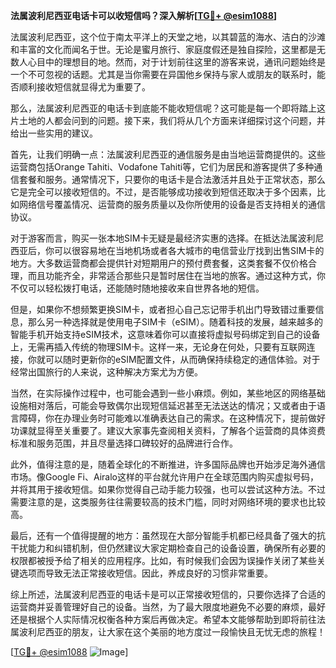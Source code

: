 **法属波利尼西亚电话卡可以收短信吗？深入解析[[TG💪+ @esim1088](https://t.me/s/esim1088)]**

法属波利尼西亚，这个位于南太平洋上的天堂之地，以其碧蓝的海水、洁白的沙滩和丰富的文化而闻名于世。无论是蜜月旅行、家庭度假还是独自探险，这里都是无数人心目中的理想目的地。然而，对于计划前往这里的游客来说，通讯问题始终是一个不可忽视的话题。尤其是当你需要在异国他乡保持与家人或朋友的联系时，能否顺利接收短信就显得尤为重要了。

那么，法属波利尼西亚的电话卡到底能不能收短信呢？这可能是每一个即将踏上这片土地的人都会问到的问题。接下来，我们将从几个方面来详细探讨这个问题，并给出一些实用的建议。

首先，让我们明确一点：法属波利尼西亚的通信服务是由当地运营商提供的。这些运营商包括Orange Tahiti、Vodafone Tahiti等，它们为居民和游客提供了多种通信套餐和服务。通常情况下，只要你的电话卡是合法激活并且处于正常状态，那么它是完全可以接收短信的。不过，是否能够成功接收到短信还取决于多个因素，比如网络信号覆盖情况、运营商的服务质量以及你所使用的设备是否支持相关的通信协议。

对于游客而言，购买一张本地SIM卡无疑是最经济实惠的选择。在抵达法属波利尼西亚后，你可以很容易地在当地机场或者各大城市的电信营业厅找到出售SIM卡的地方。大多数运营商都会提供针对短期用户的预付费套餐，这类套餐不仅价格合理，而且功能齐全，非常适合那些只是暂时居住在当地的旅客。通过这种方式，你不仅可以轻松拨打电话，还能随时随地接收来自世界各地的短信。

但是，如果你不想频繁更换SIM卡，或者担心自己忘记带手机出门导致错过重要信息，那么另一种选择就是使用电子SIM卡（eSIM）。随着科技的发展，越来越多的智能手机开始支持eSIM技术，这意味着你可以直接将虚拟号码绑定到自己的设备上，无需再插入传统的物理SIM卡。这样一来，无论身在何处，只要有互联网连接，你就可以随时更新你的eSIM配置文件，从而确保持续稳定的通信体验。对于经常出国旅行的人来说，这种解决方案尤为方便。

当然，在实际操作过程中，也可能会遇到一些小麻烦。例如，某些地区的网络基础设施相对落后，可能会导致偶尔出现短信延迟甚至无法送达的情况；又或者由于语言障碍，你在办理业务时可能难以准确表达自己的需求。在这种情况下，提前做好功课就显得至关重要了。建议大家事先查阅相关资料，了解各个运营商的具体资费标准和服务范围，并且尽量选择口碑较好的品牌进行合作。

此外，值得注意的是，随着全球化的不断推进，许多国际品牌也开始涉足海外通信市场。像Google Fi、Airalo这样的平台就允许用户在全球范围内购买虚拟号码，并将其用于接收短信。如果你觉得自己动手能力较强，也可以尝试这种方法。不过需要注意的是，这类服务往往需要较高的技术门槛，同时对网络环境的要求也比较高。

最后，还有一个值得提醒的地方：虽然现在大部分智能手机都已经具备了强大的抗干扰能力和纠错机制，但仍然建议大家定期检查自己的设备设置，确保所有必要的权限都被授予给了相关的应用程序。比如，有时候我们会因为误操作关闭了某些关键选项而导致无法正常接收短信。因此，养成良好的习惯非常重要。

综上所述，法属波利尼西亚的电话卡是可以正常接收短信的，只要你选择了合适的运营商并妥善管理好自己的设备。当然，为了最大限度地避免不必要的麻烦，最好还是根据个人实际情况权衡各种方案后再做决定。希望本文能够帮助到即将前往法属波利尼西亚的朋友，让大家在这个美丽的地方度过一段愉快且无忧无虑的旅程！

[[TG💪+ @esim1088](https://t.me/s/esim1088) ![Image](https://i.postimg.cc/4NQfJmqS/Snipaste-2025-05-13-00-14-12.png)]